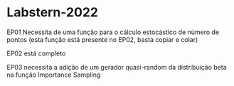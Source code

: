 # Labstern-2022

EP01 Necessita de uma função para o cálculo estocástico de número de pontos (esta função está presente no EP02, basta copiar e colar)

EP02 está completo

EP03 necessita a adição de um gerador quasi-random da distribuição beta na função Importance Sampling
